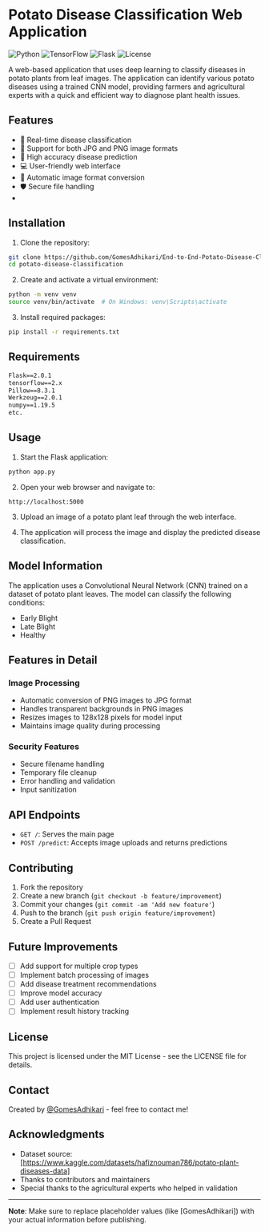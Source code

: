 # Potato Disease Classification Web Application

![Python](https://img.shields.io/badge/Python-3.8%2B-blue)
![TensorFlow](https://img.shields.io/badge/TensorFlow-2.x-orange)
![Flask](https://img.shields.io/badge/Flask-2.x-green)
![License](https://img.shields.io/badge/License-MIT-yellow)

A web-based application that uses deep learning to classify diseases in potato plants from leaf images. The application can identify various potato diseases using a trained CNN model, providing farmers and agricultural experts with a quick and efficient way to diagnose plant health issues.

## Features

- 🚀 Real-time disease classification
- 📸 Support for both JPG and PNG image formats
- 🎯 High accuracy disease prediction
- 💻 User-friendly web interface
- 🔄 Automatic image format conversion
- 🛡️ Secure file handling
- 

## Installation

1. Clone the repository:
```bash
git clone https://github.com/GomesAdhikari/End-to-End-Potato-Disease-Classification-
cd potato-disease-classification
```

2. Create and activate a virtual environment:
```bash
python -m venv venv
source venv/bin/activate  # On Windows: venv\Scripts\activate
```

3. Install required packages:
```bash
pip install -r requirements.txt
```

## Requirements

```txt
Flask==2.0.1
tensorflow==2.x
Pillow==8.3.1
Werkzeug==2.0.1
numpy==1.19.5
etc.
```

## Usage

1. Start the Flask application:
```bash
python app.py
```

2. Open your web browser and navigate to:
```
http://localhost:5000
```

3. Upload an image of a potato plant leaf through the web interface.

4. The application will process the image and display the predicted disease classification.

## Model Information

The application uses a Convolutional Neural Network (CNN) trained on a dataset of potato plant leaves. The model can classify the following conditions:
- Early Blight
- Late Blight
- Healthy

## Features in Detail

### Image Processing
- Automatic conversion of PNG images to JPG format
- Handles transparent backgrounds in PNG images
- Resizes images to 128x128 pixels for model input
- Maintains image quality during processing

### Security Features
- Secure filename handling
- Temporary file cleanup
- Error handling and validation
- Input sanitization

## API Endpoints

- `GET /`: Serves the main page
- `POST /predict`: Accepts image uploads and returns predictions

## Contributing

1. Fork the repository
2. Create a new branch (`git checkout -b feature/improvement`)
3. Commit your changes (`git commit -am 'Add new feature'`)
4. Push to the branch (`git push origin feature/improvement`)
5. Create a Pull Request

## Future Improvements

- [ ] Add support for multiple crop types
- [ ] Implement batch processing of images
- [ ] Add disease treatment recommendations
- [ ] Improve model accuracy
- [ ] Add user authentication
- [ ] Implement result history tracking

## License

This project is licensed under the MIT License - see the LICENSE file for details.

## Contact

Created by [@GomesAdhikari](https://github.com/yourusername) - feel free to contact me!

## Acknowledgments

- Dataset source: [https://www.kaggle.com/datasets/hafiznouman786/potato-plant-diseases-data]
- Thanks to contributors and maintainers
- Special thanks to the agricultural experts who helped in validation

---
**Note**: Make sure to replace placeholder values (like [GomesAdhikari]) with your actual information before publishing.
